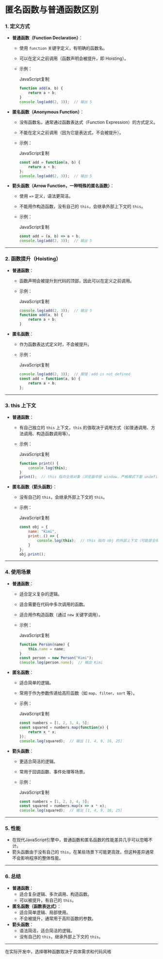 #  匿名函数与普通函数区别

### 1. **定义方式**

- **普通函数（Function Declaration）**：

  - 使用 `function` 关键字定义，有明确的函数名。

  - 可以在定义之前调用（函数声明会被提升，即 Hoisting）。

  - 示例：

    JavaScript复制

    ```javascript
    function add(a, b) {
        return a + b;
    }
    console.log(add(2, 3));  // 输出 5
    ```

- **匿名函数（Anonymous Function）**：

  - 没有函数名，通常通过函数表达式（Function Expression）的方式定义。

  - 不能在定义之前调用（因为它是表达式，不会被提升）。

  - 示例：

    JavaScript复制

    ```javascript
    const add = function(a, b) {
        return a + b;
    };
    console.log(add(2, 3));  // 输出 5
    ```

- **箭头函数（Arrow Function，一种特殊的匿名函数）**：

  - 使用 `=>` 定义，语法更简洁。

  - 不能用作构造函数，没有自己的 `this`，会继承外部上下文的 `this`。

  - 示例：

    JavaScript复制

    ```javascript
    const add = (a, b) => a + b;
    console.log(add(2, 3));  // 输出 5
    ```

------

### 2. **函数提升（Hoisting）**

- **普通函数**：

  - 函数声明会被提升到代码的顶部，因此可以在定义之前调用。

  - 示例：

    JavaScript复制

    ```javascript
    console.log(add(2, 3));  // 输出 5
    function add(a, b) {
        return a + b;
    }
    ```

- **匿名函数**：

  - 作为函数表达式定义时，不会被提升。

  - 示例：

    JavaScript复制

    ```javascript
    console.log(add(2, 3));  // 报错：add is not defined
    const add = function(a, b) {
        return a + b;
    };
    ```

------

### 3. **this 上下文**

- **普通函数**：

  - 有自己独立的 `this` 上下文，`this` 的值取决于调用方式（如普通调用、方法调用、构造函数调用等）。

  - 示例：

    JavaScript复制

    ```javascript
    function print() {
        console.log(this);
    }
    print();  // this 指向全局对象（浏览器中是 window，严格模式下是 undefined）
    ```

- **匿名函数（箭头函数）**：

  - 没有自己的 `this`，会继承外部上下文的 `this`。

  - 示例：

    JavaScript复制

    ```javascript
    const obj = {
        name: "Kimi",
        print: () => {
            console.log(this);  // this 指向 obj 的外部上下文（可能是全局对象或定义它的上下文）
        }
    };
    obj.print();
    ```

------

### 4. **使用场景**

- **普通函数**：

  - 适合定义复杂的逻辑。

  - 适合需要在代码中多次调用的函数。

  - 适合用作构造函数（通过 `new` 关键字调用）。

  - 示例：

    JavaScript复制

    ```javascript
    function Person(name) {
        this.name = name;
    }
    const person = new Person("Kimi");
    console.log(person.name);  // 输出 Kimi
    ```

- **匿名函数**：

  - 适合简单的逻辑。

  - 常用于作为参数传递给高阶函数（如 `map`、`filter`、`sort` 等）。

  - 示例：

    JavaScript复制

    ```javascript
    const numbers = [1, 2, 3, 4, 5];
    const squared = numbers.map(function(x) {
        return x * x;
    });
    console.log(squared);  // 输出 [1, 4, 9, 16, 25]
    ```

- **箭头函数**：

  - 更适合简洁的逻辑。

  - 常用于回调函数、事件处理等场景。

  - 示例：

    JavaScript复制

    ```javascript
    const numbers = [1, 2, 3, 4, 5];
    const squared = numbers.map(x => x * x);
    console.log(squared);  // 输出 [1, 4, 9, 16, 25]
    ```

------

### 5. **性能**

- 在现代JavaScript引擎中，普通函数和匿名函数的性能差异几乎可以忽略不计。
- 箭头函数由于没有自己的 `this`，在某些场景下可能更高效，但这种差异通常不会影响程序的整体性能。

------

### 6. **总结**

- **普通函数**：
  - 适合复杂逻辑、多次调用、构造函数。
  - 可以被提升，有自己的 `this`。
- **匿名函数（函数表达式）**：
  - 适合简单逻辑、局部使用。
  - 不会被提升，通常用于高阶函数的参数。
- **箭头函数**：
  - 语法简洁，适合简洁的逻辑。
  - 没有自己的 `this`，继承外部上下文的 `this`。

------

在实际开发中，选择哪种函数取决于具体需求和代码风格